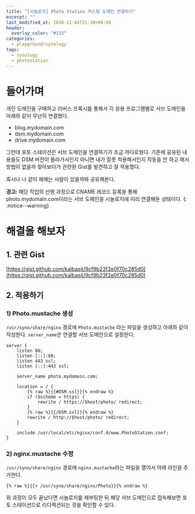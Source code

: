 ```yaml
---
title: "[시놀로지] Photo Station 커스텀 도메인 연결하기"
excerpt: ""
last_modified_at: 2020-11-04T21:30+09:00
header:
  overlay_color: "#333"
categories:
  - playground/synology
tags:
  - synology
  - photostation
---
```


# 들어가며

개인 도메인을 구매하고 리버스 프록시를 통해서 각 응용 프로그램별로 서브 도메인을 아래와 같이 무난히 연결했다.

- blog.mydomain.com
- dsm.mydomain.com
- drive.mydomain.com

그런데 포토 스테이션은 서브 도메인을 연결하기가 조금 까다로웠다.
기존에 공유된 내용들도 DSM 버전이 올라가서인지 아니면 내가 잘못 적용해서인지 작동을 안 하고 해서
방법이 없을까 찾아보다가 관련된 Gist를 발견하고 잘 적용했다.

혹시나 나 같이 헤매는 사람이 있을까봐 공유해본다.

**경고:** 해당 작업의 선행 과정으로 CNAME 레코드 등록을 통해 photo.mydomain.com이라는 서브 도메인을 시놀로지에 미리 연결해둔 상태이다.
{: .notice--warning}

# 해결을 해보자

## 1. 관련 Gist

[https://gist.github.com/kalbasit/9cf9b23f2e0f70c285d0](https://gist.github.com/kalbasit/9cf9b23f2e0f70c285d0)

## 2. 적용하기

### 1) Photo.mustache 생성

`/usr/syno/share/nginx` 경로에 `Photo.mustache` 라는 파일을 생성하고 아래와 같이 작성한다.
`server_name`은 연결할 서브 도메인으로 설정한다.

```
server {
    listen 80;
    listen [::]:80;
    listen 443 ssl;
    listen [::]:443 ssl;
    
    server_name photo.mydomain.com;
    
    location = / {
        {% raw %}{{#DSM.ssl}}{% endraw %}
        if ($scheme = https) {
            rewrite / https://$host/photo/ redirect;
        }
        {% raw %}{{/DSM.ssl}}{% endraw %}
        rewrite / http://$host/photo/ redirect;
    }
    
    include /usr/local/etc/nginx/conf.d/www.PhotoStation.conf;
}
```

### 2) nginx.mustache 수정

`/usr/syno/share/nginx` 경로에 `nginx.mustache`라는 파일을 열어서 아래 라인을 추가한다.


```
{% raw %}{{> /usr/syno/share/nginx/Photo}}{% endraw %}
```

위 과정이 모두 끝났다면 시놀로지를 재부팅한 뒤 해당 서브 도메인으로 접속해보면
포토 스테이션으로 리디렉션되는 것을 확인할 수 있다.